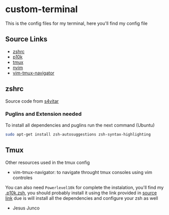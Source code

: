 # custom-terminal

This is the config files for my terminal, here you'll find my config file


## Source Links
- [zshrc](./.zshrc)
- [p10k](https://github.com/romkatv/powerlevel10k)
- [tmux](https://github.com/gpakosz/.tmux)
- [nvim](https://github.com/bcondict/kickstart.nvim)
- [vim-tmux-navigator](https://github.com/christoomey/vim-tmux-navigator)

## zshrc
Source code from [s4vitar](https://s4vitar.github.io/bspwm-configuration-files/)

### Puglins and Extension needed
To install all dependencies and puglins run the next command (Ubuntu)
```sh
sudo apt-get install zsh-autosuggestions zsh-syntax-highlighting
```

## Tmux
Other resources used in the tmux config
- vim-tmux-navigator: to navigate throught tmux consoles using vim controles


You can also need `Powerlevel10k` for complete the instalation, you'll find my [.p10k.zsh](./.p10k.zsh), you should probably install it using the link provided in [source link](#source_link) due is will install all the dependencies and configure your zsh as well 

- Jesus Junco
